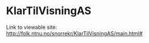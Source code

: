 # KlarTilVisningAS

Link to viewable site: http://folk.ntnu.no/snorrekr/KlarTilVisningAS/main.html#
